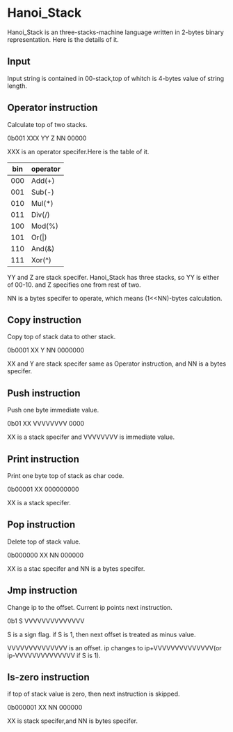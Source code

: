 # Hanoi_Stack

Hanoi_Stack is an three-stacks-machine language written in 2-bytes binary representation.
Here is the details of it.

## Input
Input string is contained in 00-stack,top of whitch is 4-bytes value of string length.

## Operator instruction

Calculate top of two stacks.

0b001 XXX YY Z NN 00000

XXX is an operator specifer.Here is the table of it.

|bin |operator
|----|-----
|000 |Add(+)
|001 |Sub(-)
|010 |Mul(\*)
|011 |Div(/)
|100 |Mod(%)
|101 |Or(\|)
|110 |And(&)
|111 |Xor(^)

YY and Z are stack specifer. Hanoi_Stack has three stacks, so YY is either of 00-10. and Z specifies one from rest of two.

NN is a bytes specifer to operate, which means (1<<NN)-bytes calculation.

## Copy instruction

Copy top of stack data to other stack.

0b0001 XX Y NN 0000000

XX and Y are stack specifer same as Operator instruction, and NN is a bytes specifer.

## Push instruction

Push one byte immediate value.

0b01 XX VVVVVVVV 0000

XX is a stack specifer and VVVVVVVV is immediate value.

## Print instruction

Print one byte top of stack as char code.

0b00001 XX 000000000

XX is a stack specifer.

## Pop instruction
Delete top of stack value.

0b000000 XX NN 000000

XX is a stac specifer and NN is a bytes specifer.

## Jmp instruction
Change ip to the offset. Current ip points next instruction.

0b1 S VVVVVVVVVVVVVV

S is a sign flag. if S is 1, then next offset is treated as minus value.

VVVVVVVVVVVVVV is an offset. ip changes to ip+VVVVVVVVVVVVVV(or ip-VVVVVVVVVVVVVV if S is 1).

## Is-zero instruction
if top of stack value is zero, then next instruction is skipped.

0b000001 XX NN 000000

XX is stack specifer,and NN is bytes specifer.

